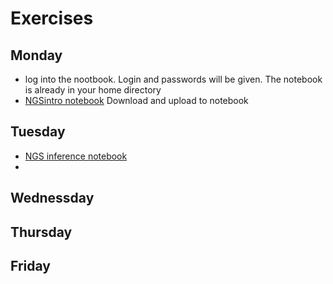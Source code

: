 # Exercises

## Monday
- log into the nootbook. Login and passwords will be given. The notebook is already in your home directory
- [NGSintro notebook](NGSintro.ipynb) Download and upload to notebook
## Tuesday
- [NGS inference notebook](NGS_inference.ipynb)
- 
## Wednessday

## Thursday

## Friday
